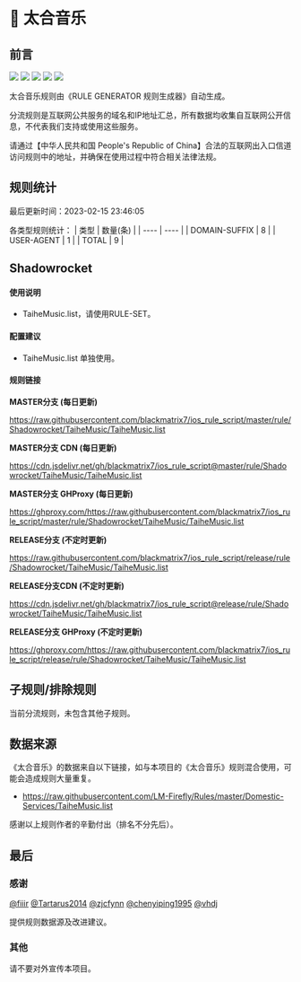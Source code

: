# 🧸 太合音乐

## 前言

![](https://shields.io/badge/-移除重复规则-ff69b4) ![](https://shields.io/badge/-DOMAIN与DOMAIN--SUFFIX合并-green) ![](https://shields.io/badge/-DOMAIN--SUFFIX间合并-critical) ![](https://shields.io/badge/-DOMAIN--SUFFIX与DOMAIN--KEYWORD合并-blue) ![](https://shields.io/badge/-IP--CIDR(6)合并-blueviolet) 

太合音乐规则由《RULE GENERATOR 规则生成器》自动生成。

分流规则是互联网公共服务的域名和IP地址汇总，所有数据均收集自互联网公开信息，不代表我们支持或使用这些服务。

请通过【中华人民共和国 People's Republic of China】合法的互联网出入口信道访问规则中的地址，并确保在使用过程中符合相关法律法规。

## 规则统计

最后更新时间：2023-02-15 23:46:05

各类型规则统计：
| 类型 | 数量(条)  | 
| ---- | ----  |
| DOMAIN-SUFFIX | 8  | 
| USER-AGENT | 1  | 
| TOTAL | 9  | 


## Shadowrocket 

#### 使用说明
- TaiheMusic.list，请使用RULE-SET。

#### 配置建议
- TaiheMusic.list 单独使用。

#### 规则链接
**MASTER分支 (每日更新)**

https://raw.githubusercontent.com/blackmatrix7/ios_rule_script/master/rule/Shadowrocket/TaiheMusic/TaiheMusic.list

**MASTER分支 CDN (每日更新)**

https://cdn.jsdelivr.net/gh/blackmatrix7/ios_rule_script@master/rule/Shadowrocket/TaiheMusic/TaiheMusic.list

**MASTER分支 GHProxy (每日更新)**

https://ghproxy.com/https://raw.githubusercontent.com/blackmatrix7/ios_rule_script/master/rule/Shadowrocket/TaiheMusic/TaiheMusic.list

**RELEASE分支 (不定时更新)**

https://raw.githubusercontent.com/blackmatrix7/ios_rule_script/release/rule/Shadowrocket/TaiheMusic/TaiheMusic.list

**RELEASE分支CDN (不定时更新)**

https://cdn.jsdelivr.net/gh/blackmatrix7/ios_rule_script@release/rule/Shadowrocket/TaiheMusic/TaiheMusic.list

**RELEASE分支 GHProxy (不定时更新)**

https://ghproxy.com/https://raw.githubusercontent.com/blackmatrix7/ios_rule_script/release/rule/Shadowrocket/TaiheMusic/TaiheMusic.list

## 子规则/排除规则


当前分流规则，未包含其他子规则。

## 数据来源

《太合音乐》的数据来自以下链接，如与本项目的《太合音乐》规则混合使用，可能会造成规则大量重复。

- https://raw.githubusercontent.com/LM-Firefly/Rules/master/Domestic-Services/TaiheMusic.list


感谢以上规则作者的辛勤付出（排名不分先后）。

## 最后

### 感谢

[@fiiir](https://github.com/fiiir) [@Tartarus2014](https://github.com/Tartarus2014) [@zjcfynn](https://github.com/zjcfynn) [@chenyiping1995](https://github.com/chenyiping1995) [@vhdj](https://github.com/vhdj)

提供规则数据源及改进建议。

### 其他

请不要对外宣传本项目。